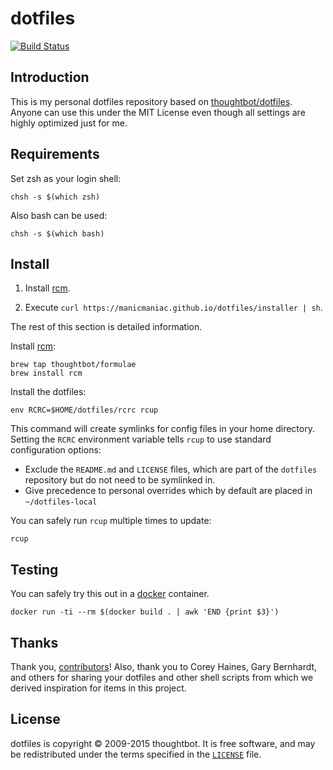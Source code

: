 dotfiles
========

[![Build Status](https://travis-ci.org/manicmaniac/dotfiles.svg?branch=master)](https://travis-ci.org/manicmaniac/dotfiles)

Introduction
------------

This is my personal dotfiles repository based on [thoughtbot/dotfiles](https://github.com/thoughtbot/dotfiles).
Anyone can use this under the MIT License even though all settings are highly optimized just for me.

Requirements
------------

Set zsh as your login shell:

    chsh -s $(which zsh)

Also bash can be used:

    chsh -s $(which bash)

Install
-------

1. Install [rcm](https://github.com/thoughtbot/rcm).

2. Execute `curl https://manicmaniac.github.io/dotfiles/installer | sh`.

The rest of this section is detailed information.

Install [rcm](https://github.com/thoughtbot/rcm):

    brew tap thoughtbot/formulae
    brew install rcm

Install the dotfiles:

    env RCRC=$HOME/dotfiles/rcrc rcup

This command will create symlinks for config files in your home directory.
Setting the `RCRC` environment variable tells `rcup` to use standard
configuration options:

* Exclude the `README.md` and `LICENSE` files, which are part of
  the `dotfiles` repository but do not need to be symlinked in.
* Give precedence to personal overrides which by default are placed in
  `~/dotfiles-local`

You can safely run `rcup` multiple times to update:

    rcup

Testing
-------

You can safely try this out in a [docker](https://www.docker.com/) container.

    docker run -ti --rm $(docker build . | awk 'END {print $3}')

Thanks
------

Thank you, [contributors](https://github.com/thoughtbot/dotfiles/contributors)!
Also, thank you to Corey Haines, Gary Bernhardt, and others for sharing your
dotfiles and other shell scripts from which we derived inspiration for items
in this project.

License
-------

dotfiles is copyright © 2009-2015 thoughtbot. It is free software, and may be
redistributed under the terms specified in the [`LICENSE`] file.

[`LICENSE`]: /LICENSE

